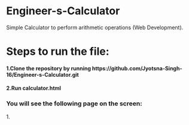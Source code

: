 # Engineer-s-Calculator
Simple Calculator to perform arithmetic operations (Web Development).

<h1>Steps to run the file:</h1>
<h4>1.Clone the repository by running https://github.com/Jyotsna-Singh-16/Engineer-s-Calculator.git </h4>
<h4>2.Run calculator.html </h4>

<h3>You will see the following page on the screen: </h3>
1.<img src="" />
